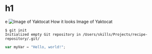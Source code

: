 # h1
e
![Image of Yaktocat](https://octodex.github.com/images/yaktocat.png)
How it looks
Image of Yaktocat
```
$ git init
Initialized empty Git repository in /Users/skills/Projects/recipe-repository/.git/
```
``` javascript
var myVar = "Hello, world!";
```
